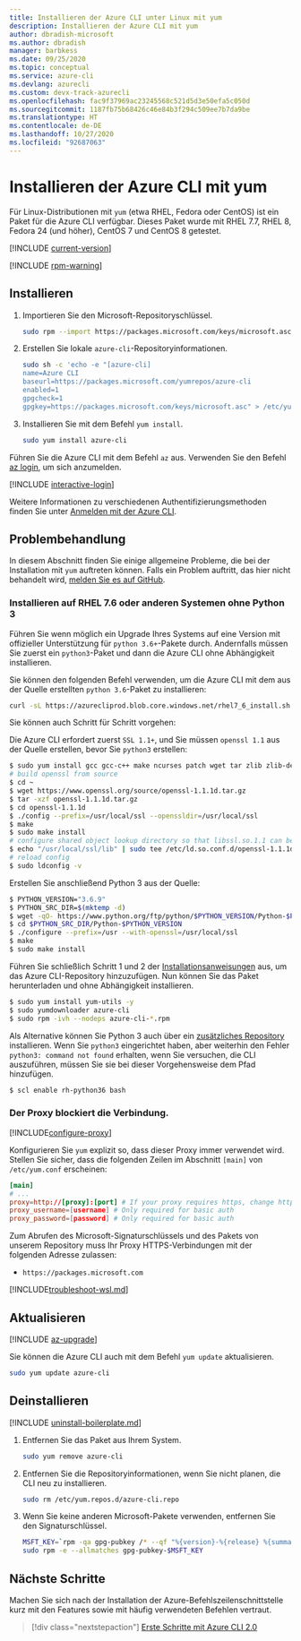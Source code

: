 ```yaml
---
title: Installieren der Azure CLI unter Linux mit yum
description: Installieren der Azure CLI mit yum
author: dbradish-microsoft
ms.author: dbradish
manager: barbkess
ms.date: 09/25/2020
ms.topic: conceptual
ms.service: azure-cli
ms.devlang: azurecli
ms.custom: devx-track-azurecli
ms.openlocfilehash: fac9f37969ac23245568c521d5d3e50efa5c050d
ms.sourcegitcommit: 1187fb75b68426c46e84b3f294c509ee7b7da9be
ms.translationtype: HT
ms.contentlocale: de-DE
ms.lasthandoff: 10/27/2020
ms.locfileid: "92687063"
---
```

# <a name="install-azure-cli-with-yum"></a>Installieren der Azure CLI mit yum

Für Linux-Distributionen mit `yum` (etwa RHEL, Fedora oder CentOS) ist ein Paket für die Azure CLI verfügbar. Dieses Paket wurde mit RHEL 7.7, RHEL 8, Fedora 24 (und höher), CentOS 7 und CentOS 8 getestet.

[!INCLUDE [current-version](includes/current-version.md)]

[!INCLUDE [rpm-warning](includes/rpm-warning.md)]

## <a name="install"></a>Installieren

1. Importieren Sie den Microsoft-Repositoryschlüssel.

   ```bash
   sudo rpm --import https://packages.microsoft.com/keys/microsoft.asc
   ```

2. Erstellen Sie lokale `azure-cli`-Repositoryinformationen.

   ```bash
   sudo sh -c 'echo -e "[azure-cli]
   name=Azure CLI
   baseurl=https://packages.microsoft.com/yumrepos/azure-cli
   enabled=1
   gpgcheck=1
   gpgkey=https://packages.microsoft.com/keys/microsoft.asc" > /etc/yum.repos.d/azure-cli.repo'
   ```

3. Installieren Sie mit dem Befehl `yum install`.

   ```bash
   sudo yum install azure-cli
   ```

Führen Sie die Azure CLI mit dem Befehl `az` aus. Verwenden Sie den Befehl [az login](/cli/azure/reference-index#az-login), um sich anzumelden.

[!INCLUDE [interactive-login](includes/interactive-login.md)]

Weitere Informationen zu verschiedenen Authentifizierungsmethoden finden Sie unter [Anmelden mit der Azure CLI](authenticate-azure-cli.md).

## <a name="troubleshooting"></a>Problembehandlung

In diesem Abschnitt finden Sie einige allgemeine Probleme, die bei der Installation mit `yum` auftreten können. Falls ein Problem auftritt, das hier nicht behandelt wird, [melden Sie es auf GitHub](https://github.com/Azure/azure-cli/issues).

### <a name="install-on-rhel-76-or-other-systems-without-python-3"></a>Installieren auf RHEL 7.6 oder anderen Systemen ohne Python 3

Führen Sie wenn möglich ein Upgrade Ihres Systems auf eine Version mit offizieller Unterstützung für `python 3.6+`-Pakete durch. Andernfalls müssen Sie zuerst ein `python3`-Paket und dann die Azure CLI ohne Abhängigkeit installieren. 

Sie können den folgenden Befehl verwenden, um die Azure CLI mit dem aus der Quelle erstellten `python 3.6`-Paket zu installieren:
```bash
curl -sL https://azurecliprod.blob.core.windows.net/rhel7_6_install.sh | sudo bash
```
Sie können auch Schritt für Schritt vorgehen:

Die Azure CLI erfordert zuerst `SSL 1.1+`, und Sie müssen `openssl 1.1` aus der Quelle erstellen, bevor Sie `python3` erstellen:
```bash
$ sudo yum install gcc gcc-c++ make ncurses patch wget tar zlib zlib-devel -y
# build openssl from source
$ cd ~
$ wget https://www.openssl.org/source/openssl-1.1.1d.tar.gz
$ tar -xzf openssl-1.1.1d.tar.gz
$ cd openssl-1.1.1d
$ ./config --prefix=/usr/local/ssl --openssldir=/usr/local/ssl
$ make
$ sudo make install
# configure shared object lookup directory so that libssl.so.1.1 can be found
$ echo "/usr/local/ssl/lib" | sudo tee /etc/ld.so.conf.d/openssl-1.1.1d.conf
# reload config
$ sudo ldconfig -v
```

Erstellen Sie anschließend Python 3 aus der Quelle:
```bash
$ PYTHON_VERSION="3.6.9"
$ PYTHON_SRC_DIR=$(mktemp -d)
$ wget -qO- https://www.python.org/ftp/python/$PYTHON_VERSION/Python-$PYTHON_VERSION.tgz | tar -xz -C "$PYTHON_SRC_DIR"
$ cd $PYTHON_SRC_DIR/Python-$PYTHON_VERSION
$ ./configure --prefix=/usr --with-openssl=/usr/local/ssl
$ make
$ sudo make install
```

Führen Sie schließlich Schritt 1 und 2 der [Installationsanweisungen](#install) aus, um das Azure CLI-Repository hinzuzufügen. Nun können Sie das Paket herunterladen und ohne Abhängigkeit installieren.
```bash
$ sudo yum install yum-utils -y
$ sudo yumdownloader azure-cli
$ sudo rpm -ivh --nodeps azure-cli-*.rpm
```

Als Alternative können Sie Python 3 auch über ein [zusätzliches Repository](https://developers.redhat.com/blog/2018/08/13/install-python3-rhel/) installieren. Wenn Sie `python3` eingerichtet haben, aber weiterhin den Fehler `python3: command not found` erhalten, wenn Sie versuchen, die CLI auszuführen, müssen Sie sie bei dieser Vorgehensweise dem Pfad hinzufügen.
```bash
$ scl enable rh-python36 bash
```

### <a name="proxy-blocks-connection"></a>Der Proxy blockiert die Verbindung.

[!INCLUDE[configure-proxy](includes/configure-proxy.md)]

Konfigurieren Sie `yum` explizit so, dass dieser Proxy immer verwendet wird. Stellen Sie sicher, dass die folgenden Zeilen im Abschnitt `[main]` von `/etc/yum.conf` erscheinen:

```yum.conf
[main]
# ...
proxy=http://[proxy]:[port] # If your proxy requires https, change http->https
proxy_username=[username] # Only required for basic auth
proxy_password=[password] # Only required for basic auth
```

Zum Abrufen des Microsoft-Signaturschlüssels und des Pakets von unserem Repository muss Ihr Proxy HTTPS-Verbindungen mit der folgenden Adresse zulassen:

* `https://packages.microsoft.com`

[!INCLUDE[troubleshoot-wsl.md](includes/troubleshoot-wsl.md)]

## <a name="update"></a>Aktualisieren

[!INCLUDE [az-upgrade](includes/az-upgrade.md)]

Sie können die Azure CLI auch mit dem Befehl `yum update` aktualisieren.

```bash
sudo yum update azure-cli
```

## <a name="uninstall"></a>Deinstallieren

[!INCLUDE [uninstall-boilerplate.md](includes/uninstall-boilerplate.md)]

1. Entfernen Sie das Paket aus Ihrem System.

   ```bash
   sudo yum remove azure-cli
   ```

2. Entfernen Sie die Repositoryinformationen, wenn Sie nicht planen, die CLI neu zu installieren.

   ```bash
   sudo rm /etc/yum.repos.d/azure-cli.repo
   ```

3. Wenn Sie keine anderen Microsoft-Pakete verwenden, entfernen Sie den Signaturschlüssel.

   ```bash
   MSFT_KEY=`rpm -qa gpg-pubkey /* --qf "%{version}-%{release} %{summary}\n" | grep Microsoft | awk '{print $1}'`
   sudo rpm -e --allmatches gpg-pubkey-$MSFT_KEY
   ```

## <a name="next-steps"></a>Nächste Schritte

Machen Sie sich nach der Installation der Azure-Befehlszeilenschnittstelle kurz mit den Features sowie mit häufig verwendeten Befehlen vertraut.

> [!div class="nextstepaction"]
> [Erste Schritte mit Azure CLI 2.0](get-started-with-azure-cli.md)
